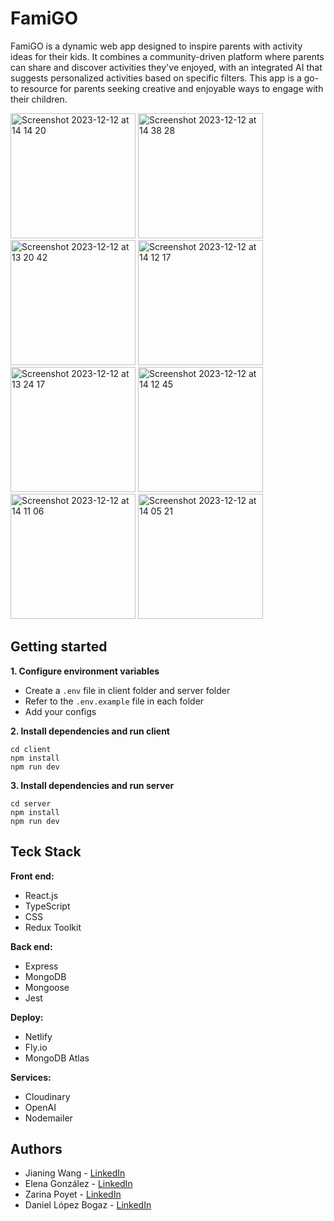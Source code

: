 # FamiGO

FamiGO is a dynamic web app designed to inspire parents with activity ideas for their kids. It combines a community-driven platform where parents can share and discover activities they've enjoyed, with an integrated AI that suggests personalized activities based on specific filters. This app is a go-to resource for parents seeking creative and enjoyable ways to engage with their children.

<img width="200" alt="Screenshot 2023-12-12 at 14 14 20" src="https://github.com/jianingroja/FamiGO/assets/59612434/d8595db4-fb06-4d0e-80e9-2322a8cc3985">
<img width="200" alt="Screenshot 2023-12-12 at 14 38 28" src="https://github.com/jianingroja/FamiGO/assets/59612434/fdc4356a-773d-4b48-8d5d-cd443d6653e1">
<img width="200" alt="Screenshot 2023-12-12 at 13 20 42" src="https://github.com/jianingroja/FamiGO/assets/59612434/53bd283c-ece2-4956-83e5-e04226f01dca">
<img width="200" alt="Screenshot 2023-12-12 at 14 12 17" src="https://github.com/jianingroja/FamiGO/assets/59612434/791089e4-9368-4e7e-8d97-52b908398462">
<img width="200" alt="Screenshot 2023-12-12 at 13 24 17" src="https://github.com/jianingroja/FamiGO/assets/59612434/49485b74-d3d0-484e-a12d-f6af5f73ec7a">
<img width="200" alt="Screenshot 2023-12-12 at 14 12 45" src="https://github.com/jianingroja/FamiGO/assets/59612434/6afa7ee3-d66d-45e8-b2ae-1e76a905daaa">
<img width="200" alt="Screenshot 2023-12-12 at 14 11 06" src="https://github.com/jianingroja/FamiGO/assets/59612434/87f223ab-db74-4268-b48a-f925225d5d7a">
<img width="200" alt="Screenshot 2023-12-12 at 14 05 21" src="https://github.com/jianingroja/FamiGO/assets/59612434/e4ea38e3-b54e-447b-a804-469005cba83c">



## Getting started

**1. Configure environment variables**

- Create a `.env` file in client folder and server folder
- Refer to the `.env.example` file in each folder
- Add your configs

**2. Install dependencies and run client**

```
cd client
npm install
npm run dev
```

**3. Install dependencies and run server**

```
cd server
npm install
npm run dev
```

## Teck Stack

**Front end:**

- React.js
- TypeScript
- CSS
- Redux Toolkit

**Back end:**

- Express
- MongoDB
- Mongoose
- Jest

**Deploy:**

- Netlify
- Fly.io
- MongoDB Atlas

**Services:**

- Cloudinary
- OpenAI
- Nodemailer

## Authors

- Jianing Wang - [LinkedIn](https://www.linkedin.com/in/wangjianing/)
- Elena González - [LinkedIn](https://www.linkedin.com/in/elenagonzaleza/)
- Zarina Poyet - [LinkedIn](https://www.linkedin.com/in/zarinapoyet/)
- Daniel López Bogaz - [LinkedIn](https://www.linkedin.com/in/daniel-lopez-bogaz/)
